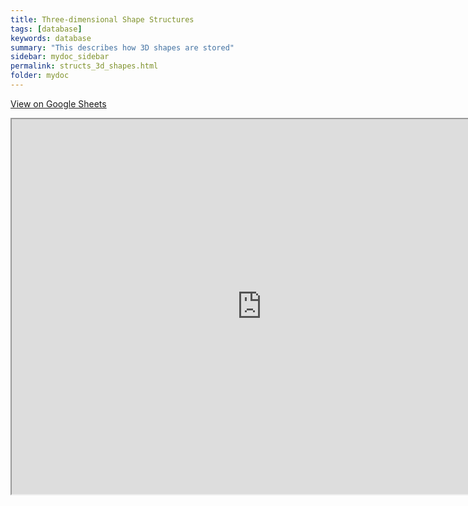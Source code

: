 ```yaml
---
title: Three-dimensional Shape Structures
tags: [database]
keywords: database
summary: "This describes how 3D shapes are stored"
sidebar: mydoc_sidebar
permalink: structs_3d_shapes.html
folder: mydoc
---
```


[View on Google Sheets](https://docs.google.com/spreadsheets/d/e/2PACX-1vSIFaRrcUhoXAFVTUCAnQ5-Hwex2kWekpnJXGQMI5xKQXYvqAiZyu7j3By7NGIPDiYc1ZopNXO0RsBG/pubhtml?gid=1191103330&single=true)

<iframe src="https://docs.google.com/spreadsheets/d/e/2PACX-1vSIFaRrcUhoXAFVTUCAnQ5-Hwex2kWekpnJXGQMI5xKQXYvqAiZyu7j3By7NGIPDiYc1ZopNXO0RsBG/pubhtml?gid=1191103330&amp;single=true&amp;widget=true&amp;headers=false" height="600" width="800"></iframe>


